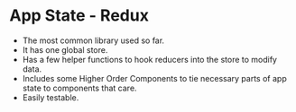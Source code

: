 # App State - Redux

- The most common library used so far.
- It has one global store.
- Has a few helper functions to hook reducers into the store to modify data.
- Includes some Higher Order Components to tie necessary parts of app state to
  components that care.
- Easily testable.
